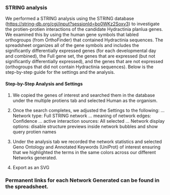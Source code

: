 ### STRING analysis 

We performed a STRING analysis using the STRING database (https://string-db.org/cgi/input?sessionId=bo0WKz2Soxv3) to investigate the protien-protien interactions of the candidate Hydractinia planlua genes. We examined this by using the human gene symbols that labled orthogroups (from OrthoFinder) that contained Hydractinia sequences. The spreadsheet organizes all of the gene symbols and includes the significantly differentially expressed genes (for each developmental day and combined), the Full gene set, the genes that are expressed (but not significantly differentially expressed), and the genes that are not expressed (orthogroups that did not contain Hydractinia sequences). Below is the step-by-step guide for the settings and the analysis. 

#### Step-by-Step Analysis and Settings

1. We copied the genes of interest and searched them in the database under the multiple protiens tab and selected Human as the organism. 

2. Once the search completes, we adjusted the Settings to the following: 
  ... Network type: Full STRING network
  ... meaning of network edges: Confidence
  ... active interaction sources: All selected
  ... Network display options: disable structure previews inside network bubbles and show query protien names

3. Under the analysis tab we recorded the network statistics and selected Geno Ontology and Annotated Keywords (UniProt) of interest ensuring that we highlighted the terms in the same colors across our different Networks generated.

4. Export as an SVG

### **Permanent links for each Network Generated can be found in the spreadsheet.**
  
